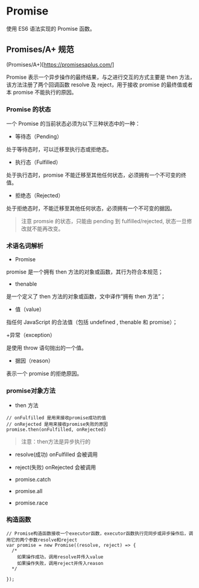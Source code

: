 # Promise

使用 ES6 语法实现的 Promise 函数。

## Promises/A+ 规范 

(Promises/A+)[https://promisesaplus.com/]

Promise 表示一个异步操作的最终结果，与之进行交互的方式主要是 then 方法，该方法注册了两个回调函数 resolve 及 reject，用于接收 promise 的最终值或者本 promise 不能执行的原因。

### Promise 的状态

一个 Promise 的当前状态必须为以下三种状态中的一种：

+ 等待态（Pending）

处于等待态时，可以迁移至执行态或拒绝态。

+ 执行态（Fulfilled）

处于执行态时，promise 不能迁移至其他任何状态，必须拥有一个不可变的终值。

+ 拒绝态（Rejected）

处于拒绝态时，不能迁移至其他任何状态，必须拥有一个不可变的据因。

> 注意 promsie 的状态，只能由 pending 到 fulfilled/rejected, 状态一旦修改就不能再改变。

### 术语名词解析

+ Promise

promise 是一个拥有 then 方法的对象或函数，其行为符合本规范；

+ thenable

是一个定义了 then 方法的对象或函数，文中译作“拥有 then 方法”；

+ 值（value）

指任何 JavaScript 的合法值（包括 undefined , thenable 和 promise）；

+异常（exception）

是使用 throw 语句抛出的一个值。

+ 据因（reason）

表示一个 promise 的拒绝原因。

### promise对象方法

+ then 方法

```
// onFulfilled 是用来接收promise成功的值
// onRejected 是用来接收promise失败的原因
promise.then(onFulfilled, onRejected)
```
> 注意：then方法是异步执行的

+ resolve(成功) onFulfilled 会被调用

+ reject(失败) onRejected 会被调用

+ promise.catch

+ promise.all

+ promise.race 


### 构造函数

```
// Promise构造函数接收一个executor函数，executor函数执行完同步或异步操作后，调用它的两个参数resolve和reject
var promise = new Promise((resolve, reject) => {
  /*
    如果操作成功，调用resolve并传入value
    如果操作失败，调用reject并传入reason
  */

});
```
